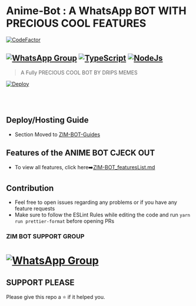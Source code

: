 

 

# **Anime-Bot : A WhatsApp BOT WITH PRECIOUS COOL FEATURES**

[![CodeFactor](https://www.codefactor.io/repository/github/zim-bot/Anime-Bot/badge)](https://www.codefactor.io/repository/github/zim-bot/Anime-Bot)

## [![WhatsApp Group](https://img.shields.io/badge/WhatsApp-25D366?style=for-the-badge&logo=whatsapp&logoColor=white)](https://chat.whatsapp.com/I4m8zLPwTme9II9aZWRZJ1) [![TypeScript](https://img.shields.io/badge/TypeScript-007ACC?style=for-the-badge&logo=typescript&logoColor=white)](https://www.typescriptlang.org/) [![NodeJs](https://img.shields.io/badge/Node.js-43853D?style=for-the-badge&logo=node.js&logoColor=white)](https://nodejs.org/en/)

> A Fully PRECIOUS COOL BOT BY DRIPS MEMES <br>

[![Deploy](https://www.herokucdn.com/deploy/button.png)](https://heroku.com/deploy)


</div><br/>
<br/>



## Deploy/Hosting Guide

-   Section Moved to
    [ZIM-BOT-Guides](https://github/zim-bot/Anime-Bot-Guides/blob/main/README.md)

##  Features of the ANIME BOT CJECK OUT

-   To view all features, click
    here➡️[ZIM-BOT_featuresList.md](https://github.com/zim-bot/Anime-Bot/blob/zim-bot/Features.md)

##  Contribution

-   Feel free to open issues regarding any problems or if you have any feature requests
-   Make sure to follow the ESLint Rules while editing the code and run
    `yarn run prettier-format` before opening PRs



### ZIM BOT SUPPORT GROUP

# [![WhatsApp Group](https://img.shields.io/badge/WhatsApp-25D366?style=for-the-badge&logo=whatsapp&logoColor=white)]()


## SUPPORT PLEASE
Please give this repo a ⭐ if it helped you.
 
